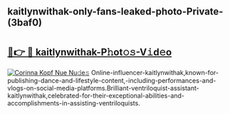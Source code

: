 ## kaitlynwithak-only-fans​-leaked-photo​-Private-(3baf0)


# <h2><a href="https://mediaupload.pro?title=kaitlynwithak&ref=git">🔗👉 🔴 kaitlynwithak-P𝚑ot𝚘𝚜-V𝚒d𝚎o</a></h2>

[![Corinna Kopf Nue Nu𝚍e𝚜](https://i.imgur.com/0qMVB7G.gif)](https://mediaupload.pro?title=kaitlynwithak&ref=git)
Online-influencer-kaitlynwithak,known-for-publishing-dance-and-lifestyle-content,-including-performances-and-vlogs-on-social-media-platforms.Brilliant-ventriloquist-assistant-kaitlynwithak,celebrated-for-their-exceptional-abilities-and-accomplishments-in-assisting-ventriloquists.  
